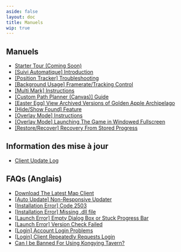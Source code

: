 ```yaml
---
aside: false
layout: doc
title: Manuels
wip: true
---
```


[文：【目录】客户端使用手册]: # 'https://support.qq.com/products/321980/faqs-more/?id=94938'

## **Manuels**

- [Starter Tour (Coming Soon)](#)
- [[Suivi Automatique] Introduction](./client/position-tracking)
- [[Position Tracker] Troubleshooting](./client/position-tracking)
- [[Background Usage] Framerate/Tracking Control](./client/framerate)
- [[Multi Mark] Instructions](./client/batch-selection)
- [[Custom Path Planner (Canvas)] Guide](./client/canvas)
- [[Easter Egg] View Archived Versions of Golden Apple Archipelago](./client/easter-egg)
- [[Hide/Show Found] Feature](./client/hide-show-done)
- [[Overlay Mode] Instructions](./client/overlay-mode)
- [[Overlay Mode] Launching The Game in Windowed Fullscreen](./client/fullscreen-windowed)
- [[Restore/Recover] Recovery From Stored Progress](./client/save-restore)

## **Information des mise à jour**

- [Client Update Log](https://discord.gg/SWz6RTWNkm)

## **FAQs (Anglais)**

- [Download The Latest Map Client](../download-client)
- [[Auto Update] Non-Responsive Updater](./faq/autoupdate/updater)
- [[Installation Error] Code 2503](./faq/instlerror/code2503)
- [[Installation Error] Missing .dll file](./faq/instlerror/missingdll)
- [[Launch Error] Empty Dialog Box or Stuck Progress Bar](./faq/launcherror/emptydialog)
- [[Launch Error] Version Check Failed](./faq/launcherror/versioncheck)
- [[Login] Account Login Problems](./faq/login/accountlogin)
- [[Login] Client Repeatedly Requests Login](./faq/login/clientrepeatedly)
- [Can I be Banned For Using Kongying Tavern?](./faq/accountsafety/acntban)
